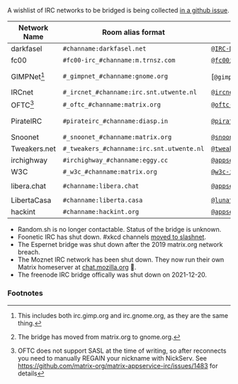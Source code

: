 A wishlist of IRC networks to be bridged is being collected [in a github issue](https://github.com/matrix-org/matrix-appservice-irc/issues/208).

| Network Name | Room alias format                         | Appservice user                    | Room for Support               | Operator                                  |
|--------------|-------------------------------------------|------------------------------------|--------------------------------|-------------------------------------------|
| darkfasel    | `#channame:darkfasel.net`                 | [`@IRC-Darkfasel:darkfasel.net`]   | [`#darkfasel:darkfasel.net`]   | [darkfasel](https://www.darkfasel.net/)   |
| fc00         | `#fc00-irc_#channame:m.trnsz.com`         | [`@fc00ircmtx:m.trnsz.com`]        | None                           |                                           |
| GIMPNet[^1]  | `#_gimpnet_#channame:gnome.org`           | [`@gimpnet-irc:gnome.org`][^2]     | [`#irc:matrix.org`]            | [Matrix.org] / [Gnome.org]                |
| IRCnet       | `#_ircnet_#channame:irc.snt.utwente.nl`   | [`@ircnet:irc.snt.utwente.nl`]     | [`#ircnet:utwente.io`]         | [SNT]                                     |
| OFTC[^3]     | `#_oftc_#channame:matrix.org`             | [`@oftc-irc:matrix.org`]           | [`#irc:matrix.org`]            | [Matrix.org]                              |
| PirateIRC    | `#pirateirc_#channame:diasp.in`           | [`@pirateirc:diasp.in`]            | [`#diasp.in:diasp.in`]         | [Indian Pirates](https://pirates.org.in/) |
| Snoonet      | `#_snoonet_#channame:matrix.org`          | [`@snoonet-irc:matrix.org`]        | [`#irc:matrix.org`]            | [Matrix.org]                              |
| Tweakers.net | `#_tweakers_#channame:irc.snt.utwente.nl` | [`@tweakers:irc.snt.utwente.nl`]   | [`#tweakers-irc:utwente.io`]   | [SNT]                                     |
| irchighway   | `#irchighway_#channame:eggy.cc`           | [`@appservice-irc:eggy.cc`]        | [`#eggster:eggy.cc`]           | [Eggy](http://eggy.cc/)                   |
| W3C          | `#_w3c_#channame:matrix.org`              | [`@w3c-irc:matrix.org`]            | [`#irc:matrix.org`]            | [Matrix.org]                              |
| libera.chat  | `#channame:libera.chat`                   | [`@appservice:libera.chat`]        | [`#libera-matrix:libera.chat`] | [Matrix.org]                              |
| LibertaCasa  | `#channame:liberta.casa`                  | [`@lunatic:liberta.casa`]          | [`#help:liberta.casa`]         | [LibertaCasa](https://liberta.casa)
| hackint      | `#channame:hackint.org`                   | [`@appservice-irc:hackint.org`]    | [`#hackint:hackint.org`]       | [hackint](https://hackint.org/)

[`@IRC-Darkfasel:darkfasel.net`]: https://matrix.to/#/@IRC-Darkfasel:darkfasel.net
[`@fc00ircmtx:m.trnsz.com`]: https://matrix.to/#/@fc00ircmtx:m.trnsz.com
[`@appservice-irc:matrix.org`]: https://matrix.to/#/@appservice-irc:matrix.org
[`@gimpnet-irc:gnome.org`]: https://matrix.to/#/@gimpnet-irc:gnome.org
[`@ircnet:irc.snt.utwente.nl`]: https://matrix.to/#/@ircnet:irc.snt.utwente.nl
[`@oftc-irc:matrix.org`]: https://matrix.to/#/@oftc-irc:matrix.org
[`@pirateirc:diasp.in`]: https://matrix.to/#/@pirateirc:diasp.in
[`@snoonet-irc:matrix.org`]: https://matrix.to/#/@snoonet-irc:matrix.org
[`@tweakers:irc.snt.utwente.nl`]: https://matrix.to/#/@tweakers:irc.snt.utwente.nl
[`@appservice-irc:eggy.cc`]: https://matrix.to/#/@appservice-irc:eggy.cc
[`@w3c-irc:matrix.org`]: https://matrix.to/#/@w3c-irc:matrix.org
[`@appservice:libera.chat`]: https://matrix.to/#/@appservice:libera.chat
[`@lunatic:liberta.casa`]: https://matrix.to/#/@lunatic:liberta.casa
[`@appservice-irc:hackint.org`]: https://matrix.to/#/@appservice-irc:hackint.org

[`#irc:matrix.org`]: https://matrix.to/#/%23irc:matrix.org
[`#darkfasel:darkfasel.net`]: https://matrix.to/#/%23darkfasel:darkfasel.net
[`#ircnet:utwente.io`]: https://matrix.to/#/%23ircnet:utwente.io
[`#diasp.in:diasp.in`]: https://matrix.to/#/%23diasp.in:diasp.in
[`#tweakers-irc:utwente.io`]: https://matrix.to/#/%23tweakers-irc:utwente.io
[`#eggster:eggy.cc`]: https://matrix.to/#/%23eggster:eggy.cc
[`#libera-matrix:libera.chat`]: https://matrix.to/#/%23libera-matrix:libera.chat
[`#help:liberta.casa`]: https://matrix.to/#/%23help:liberta.casa
[`#hackint:hackint.org`]: https://matrix.to/#/%23hackint:hackint.org

[Matrix.org]: https://matrix.org/
[Gnome.org]: https://gnome.org/
[SNT]: https://snt.utwente.nl/en/

* Random.sh is no longer contactable. Status of the bridge is unknown.
* Foonetic IRC has shut down. #xkcd channels [moved to slashnet](https://web.archive.org/web/20190824061533/http://wiki.xkcd.com/irc/Main_Page#Channel_Migration).
* The Espernet bridge was shut down after the 2019 matrix.org network breach.
* The Moznet IRC network has been shut down. They now run their own Matrix homeserver at [chat.mozilla.org](https://chat.mozilla.org/) 🎉.
* The freenode IRC bridge offically was shut down on 2021-12-20.

### Footnotes

[^1]: This includes both irc.gimp.org and irc.gnome.org, as they are the same thing.

[^2]: The bridge has moved from matrix.org to gnome.org.

[^3]: OFTC does not support SASL at the time of writing, so after reconnects you need to manually REGAIN your nickname with NickServ. See https://github.com/matrix-org/matrix-appservice-irc/issues/1483 for details

